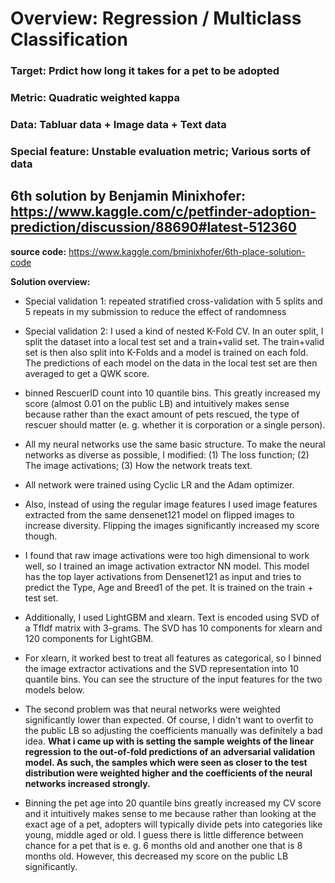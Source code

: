 # Overview: Regression / Multiclass Classification

### Target: Prdict how long it takes for a pet to be adopted
### Metric: Quadratic weighted kappa
### Data: Tabluar data + Image data + Text data
### Special feature: Unstable evaluation metric; Various sorts of data 

## 6th solution by Benjamin Minixhofer: https://www.kaggle.com/c/petfinder-adoption-prediction/discussion/88690#latest-512360

**source code:** https://www.kaggle.com/bminixhofer/6th-place-solution-code

**Solution overview:**

- Special validation 1: repeated stratified cross-validation with 5 splits and 5 repeats in my submission to reduce the effect of randomness

- Special validation 2: I used a kind of nested K-Fold CV. In an outer split, I split the dataset into a local test set and a train+valid set. The train+valid set is then also split into K-Folds and a model is trained on each fold. The predictions of each model on the data in the local test set are then averaged to get a QWK score. 

- binned RescuerID count into 10 quantile bins. This greatly increased my score (almost 0.01 on the public LB) and intuitively makes sense because rather than the exact amount of pets rescued, the type of rescuer should matter (e. g. whether it is corporation or a single person). 

- All my neural networks use the same basic structure. To make the neural networks as diverse as possible, I modified:
(1) The loss function; (2) The image activations; (3) How the network treats text. 

- All network were trained using Cyclic LR and the Adam optimizer.

- Also, instead of using the regular image features I used image features extracted from the same densenet121 model on flipped images to increase diversity. Flipping the images significantly increased my score though.

- I found that raw image activations were too high dimensional to work well, so I trained an image activation extractor NN model. This model has the top layer activations from Densenet121 as input and tries to predict the Type, Age and Breed1 of the pet. It is trained on the train + test set.

- Additionally, I used LightGBM and xlearn. Text is encoded using SVD of a TfIdf matrix with 3-grams. The SVD has 10 components for xlearn and 120 components for LightGBM.

- For xlearn, it worked best to treat all features as categorical, so I binned the image extractor activations and the SVD representation into 10 quantile bins. You can see the structure of the input features for the two models below.

- The second problem was that neural networks were weighted significantly lower than expected. Of course, I didn't want to overfit to the public LB so adjusting the coefficients manually was definitely a bad idea. **What i came up with is setting the sample weights of the linear regression to the out-of-fold predictions of an adversarial validation model. As such, the samples which were seen as closer to the test distribution were weighted higher and the coefficients of the neural networks increased strongly.**

- Binning the pet age into 20 quantile bins greatly increased my CV score and it intuitively makes sense to me because rather than looking at the exact age of a pet, adopters will typically divide pets into categories like young, middle aged or old. I guess there is little difference between chance for a pet that is e. g. 6 months old and another one that is 8 months old. However, this decreased my score on the public LB significantly.







